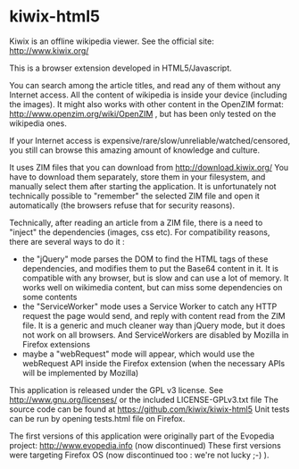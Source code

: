 kiwix-html5
==============

Kiwix is an offline wikipedia viewer. See the official site: http://www.kiwix.org/

This is a browser extension developed in HTML5/Javascript.

You can search among the article titles, and read any of them without any Internet access.
All the content of wikipedia is inside your device (including the images).
It might also works with other content in the OpenZIM format: http://www.openzim.org/wiki/OpenZIM , but has been only tested on the wikipedia ones.

If your Internet access is expensive/rare/slow/unreliable/watched/censored, you still can browse this amazing amount of knowledge and culture.

It uses ZIM files that you can download from http://download.kiwix.org/
You have to download them separately, store them in your filesystem, and manually select them after starting the application.
It is unfortunately not technically possible to "remember" the selected ZIM file and open it automatically (the browsers refuse that for security reasons).

Technically, after reading an article from a ZIM file, there is a need to "inject" the dependencies (images, css etc). For compatibility reasons, there are several ways to do it :
- the "jQuery" mode parses the DOM to find the HTML tags of these dependencies, and modifies them to put the Base64 content in it. It is compatible with any browser, but is slow and can use a lot of memory. It works well on wikimedia content, but can miss some dependencies on some contents
- the "ServiceWorker" mode uses a Service Worker to catch any HTTP request the page would send, and reply with content read from the ZIM file. It is a generic and much cleaner way than jQuery mode, but it does not work on all browsers. And ServiceWorkers are disabled by Mozilla in Firefox extensions
- maybe a "webRequest" mode will appear, which would use the webRequest API inside the Firefox extension (when the necessary APIs will be implemented by Mozilla)

This application is released under the GPL v3 license. See http://www.gnu.org/licenses/ or the included LICENSE-GPLv3.txt file
The source code can be found at https://github.com/kiwix/kiwix-html5
Unit tests can be run by opening tests.html file on Firefox.

The first versions of this application were originally part of the Evopedia project: http://www.evopedia.info (now discontinued)
These first versions were targeting Firefox OS (now discontinued too : we're not lucky ;-) ).